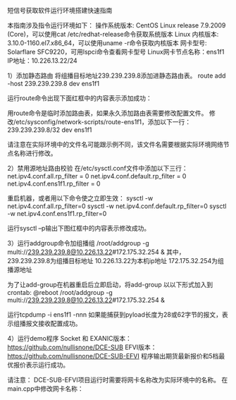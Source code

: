 短信号获取软件运行环境搭建快速指南

本指南涉及指令运行环境如下：
操作系统版本: CentOS Linux release 7.9.2009 (Core)，可以使用cat /etc/redhat-release命令获取系统版本
Linux 内核版本: 3.10.0-1160.el7.x86_64，可以使用uname -r命令获取内核版本
网卡型号: Solarflare SFC9220，可用lspci命令查看网卡型号
Linux网卡节点名称：ens1f1
IP地址：10.226.13.22/24

1）添加静态路由
将组播目标地址239.239.239.8添加进静态路由表。
route add -host 239.239.239.8 dev ens1f1

运行route命令出现下面红框中的内容表示添加成功：


用route命令是临时添加路由表，如果永久添加路由表需要修改配置文件。
修改/etc/sysconfig/network-scripts/route-ens1f1，添加以下一行：
239.239.239.8/32 dev ens1f1

请注意在实际环境中的文件名可能跟示例不同，该文件名需要根据实际环境网络节点名称进行修改。

2）禁用源地址路由校验
在/etc/sysctl.conf文件中添加以下三行：
net.ipv4.conf.all.rp_filter = 0
net.ipv4.conf.default.rp_filter = 0
net.ipv4.conf.ens1f1.rp_filter = 0

重启机器，或者用以下命令使之立即生效：
sysctl -w net.ipv4.conf.all.rp_filter=0
sysctl -w net.ipv4.conf.default.rp_filter=0
sysctl -w net.ipv4.conf.ens1f1.rp_filter=0

运行sysctl –p输出下图红框中的内容表示修改成功。


3）运行addgroup命令加组播组
/root/addgroup -g multi://239.239.239.8@10.226.13.22#172.175.32.254 &
其中，
239.239.239.8为组播目标地址
10.226.13.22为本机ip地址
172.175.32.254为组播源地址

为了让add-group在机器重启后立即启动，将add-group 以以下形式加入到crontab:
@reboot /root/addgroup -g multi://239.239.239.8@10.226.13.22#172.175.32.254 &

运行tcpdump -i ens1f1 -nnn
如果能捕获到pyload长度为28或62字节的报文，表示组播报文接收配置成功。

4）运行demo程序
Socket 和 EXANIC版本： https://github.com/nullisnone/DCE-SUB
EFVI版本：https://github.com/nullisnone/DCE-SUB-EFVI
程序输出期货最新报价和5档最优报价表示运行成功。

请注意：
DCE-SUB-EFVI项目运行时需要将网卡名称改为实际环境中的名称。
在main.cpp中修改网卡名称：


